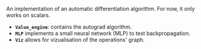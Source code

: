 An implementation of an automatic differentiation algorithm. For now, it only works on scalars.

- **`Value_engine`**: contains the autograd algorithm.
- **`MLP`** implements a small neural network (MLP) to test backpropagation.
- **`Viz`** allows for vizualisation of the operations' graph.
